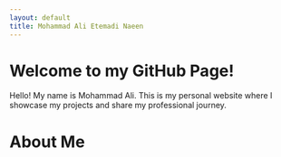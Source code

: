 ```yaml
---
layout: default
title: Mohammad Ali Etemadi Naeen
---
```


# Welcome to my GitHub Page!
Hello! My name is Mohammad Ali. This is my personal website where I showcase my projects and share my professional journey.

# About Me
